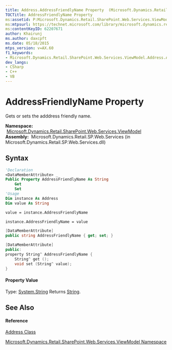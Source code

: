 ```yaml
---
title: Address.AddressFriendlyName Property  (Microsoft.Dynamics.Retail.SharePoint.Web.Services.ViewModel)
TOCTitle: AddressFriendlyName Property
ms:assetid: P:Microsoft.Dynamics.Retail.SharePoint.Web.Services.ViewModel.Address.AddressFriendlyName
ms:mtpsurl: https://technet.microsoft.com/library/microsoft.dynamics.retail.sharepoint.web.services.viewmodel.address.addressfriendlyname(v=AX.60)
ms:contentKeyID: 62207671
author: Khairunj
ms.author: daxcpft
ms.date: 05/18/2015
mtps_version: v=AX.60
f1_keywords:
- Microsoft.Dynamics.Retail.SharePoint.Web.Services.ViewModel.Address.AddressFriendlyName
dev_langs:
- CSharp
- C++
- VB
---
```


# AddressFriendlyName Property

Gets or sets the adddress friendly name.

**Namespace:**  [Microsoft.Dynamics.Retail.SharePoint.Web.Services.ViewModel](microsoft-dynamics-retail-sharepoint-web-services-viewmodel-namespace.md)  
**Assembly:**  Microsoft.Dynamics.Retail.SP.Web.Services (in Microsoft.Dynamics.Retail.SP.Web.Services.dll)

## Syntax

``` vb
'Declaration
<DataMemberAttribute> _
Public Property AddressFriendlyName As String
    Get
    Set
'Usage
Dim instance As Address
Dim value As String

value = instance.AddressFriendlyName

instance.AddressFriendlyName = value
```

``` csharp
[DataMemberAttribute]
public string AddressFriendlyName { get; set; }
```

``` c++
[DataMemberAttribute]
public:
property String^ AddressFriendlyName {
    String^ get ();
    void set (String^ value);
}
```

#### Property Value

Type: [System.String](https://technet.microsoft.com/library/s1wwdcbf\(v=ax.60\))  
Returns [String](https://technet.microsoft.com/library/s1wwdcbf\(v=ax.60\)).  

## See Also

#### Reference

[Address Class](address-class-microsoft-dynamics-retail-sharepoint-web-services-viewmodel.md)

[Microsoft.Dynamics.Retail.SharePoint.Web.Services.ViewModel Namespace](microsoft-dynamics-retail-sharepoint-web-services-viewmodel-namespace.md)

